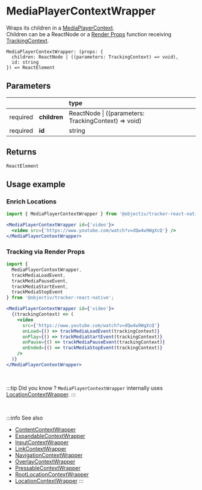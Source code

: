 # MediaPlayerContextWrapper

Wraps its children in a [MediaPlayerContext](/taxonomy/reference/location-contexts/MediaPlayerContext.md).  
Children can be a ReactNode or a [Render Props](https://reactjs.org/docs/render-props.html#using-props-other-than-render) function receiving [TrackingContext](/tracking/react-native/api-reference/common/providers/TrackingContext.md).

```tsx
MediaPlayerContextWrapper: (props: {
  children: ReactNode | ((parameters: TrackingContext) => void),
  id: string
}) => ReactElement
```

## Parameters
|          |              | type                                                     |
|:--------:|:-------------|:---------------------------------------------------------|
| required | **children** | ReactNode &vert; ((parameters: TrackingContext) => void) |
| required | **id**       | string                                                   |

## Returns
`ReactElement`

## Usage example

### Enrich Locations

```jsx
import { MediaPlayerContextWrapper } from '@objectiv/tracker-react-native';
```

```jsx
<MediaPlayerContextWrapper id={'video'}>
  <video src={'https://www.youtube.com/watch?v=dQw4w9WgXcQ'} />
</MediaPlayerContextWrapper>
```

### Tracking via Render Props

```jsx
import { 
  MediaPlayerContextWrapper, 
  trackMediaLoadEvent, 
  trackMediaPauseEvent,
  trackMediaStartEvent,
  trackMediaStopEvent
} from '@objectiv/tracker-react-native';
```

```jsx
<MediaPlayerContextWrapper id={'video'}>
  {(trackingContext) => (
    <video 
      src={'https://www.youtube.com/watch?v=dQw4w9WgXcQ'} 
      onLoad={() => trackMediaLoadEvent(trackingContext)}
      onPlay={() => trackMediaStartEvent(trackingContext)}
      onPause={() => trackMediaPauseEvent(trackingContext)}
      onEnded={() => trackMediaStopEvent(trackingContext)}
    />
  )}
</MediaPlayerContextWrapper>
```

<br />

:::tip Did you know ?
`MediaPlayerContextWrapper` internally uses [LocationContextWrapper](/tracking/react-native/api-reference/locationWrappers/LocationContextWrapper.md).
:::

<br />

:::info See also
- [ContentContextWrapper](/tracking/react-native/api-reference/locationWrappers/ContentContextWrapper.md)
- [ExpandableContextWrapper](/tracking/react-native/api-reference/locationWrappers/ExpandableContextWrapper.md)
- [InputContextWrapper](/tracking/react-native/api-reference/locationWrappers/InputContextWrapper.md)
- [LinkContextWrapper](/tracking/react-native/api-reference/locationWrappers/LinkContextWrapper.md)
- [NavigationContextWrapper](/tracking/react-native/api-reference/locationWrappers/NavigationContextWrapper.md)
- [OverlayContextWrapper](/tracking/react-native/api-reference/locationWrappers/OverlayContextWrapper.md)
- [PressableContextWrapper](/tracking/react-native/api-reference/locationWrappers/PressableContextWrapper.md)
- [RootLocationContextWrapper](/tracking/react-native/api-reference/locationWrappers/RootLocationContextWrapper.md)
- [LocationContextWrapper](/tracking/react-native/api-reference/locationWrappers/LocationContextWrapper.md)
:::
